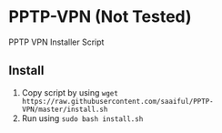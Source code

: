 # PPTP-VPN (Not Tested)
PPTP VPN Installer Script


## Install
1. Copy script by using `wget https://raw.githubusercontent.com/saaiful/PPTP-VPN/master/install.sh`
2. Run using `sudo bash install.sh`
